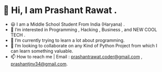 <h1> 👋 Hi,  I am Prashant Rawat .</h1>

- 😃 I am a Middle School Student From India (Haryana) .
- 👀 I’m interested in Programming , Hacking , Business , and NEW COOL TECH . 
- 🌱 I’m currently trying to learn a lot about programming.
- 💞️ I’m looking to collaborate on any Kind of Python Project from which I can learn something valuable. 
- 📫 How to reach me | Email : prashantrawat.coder@gmail.com , prashantjnv34@gmail.com.


<!---
PrashantRawatCoder/PrashantRawatCoder is a ✨ special ✨ repository because its `README.md` (this file) appears on your GitHub profile.
You can click the Preview link to take a look at your changes.
--->
